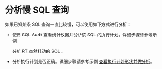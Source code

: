 # 分析慢 SQL 查询

如果已知某条 SQL 查询一直比较慢，可以使用如下方式进行分析：

* 使用 SQL Audit 查看统计数据并分析该 SQL 的执行计划。详细步骤请参考示例

  [分析 RT 突然抖动的 SQL](../400.sql-performance-analysis-example/200.sql-statement-that-analyzes-sudden-jitter-of-rt.md) 。
  
* 分析执行计划是否正确。详细步骤请参考示例 [查看执行计划形状并做分析](../400.sql-performance-analysis-example/300.view-and-analyze-the-execution-plan.md)。
